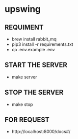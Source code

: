 # upswing

## REQUIMENT 
- brew install rabbit_mq
- pip3 install -r requirements.txt
- cp .env.example .env

## START THE SERVER
- make server

## STOP THE SERVER
- make stop

## FOR REQUEST
- http://localhost:8000/docs#/

